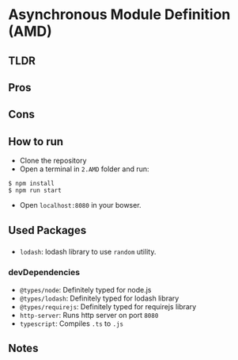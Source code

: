 # Asynchronous Module Definition (AMD)

## TLDR

## Pros

## Cons

## How to run

- Clone the repository
- Open a terminal in `2.AMD` folder and run:

```
$ npm install
$ npm run start
```

- Open `localhost:8080` in your bowser.

## Used Packages

###

- `lodash`: lodash library to use `random` utility.

### devDependencies

- `@types/node`: Definitely typed for node.js
- `@types/lodash`: Definitely typed for lodash library
- `@types/requirejs`: Definitely typed for requirejs library
- `http-server`: Runs http server on port `8080`
- `typescript`: Compiles `.ts` to `.js`

## Notes
